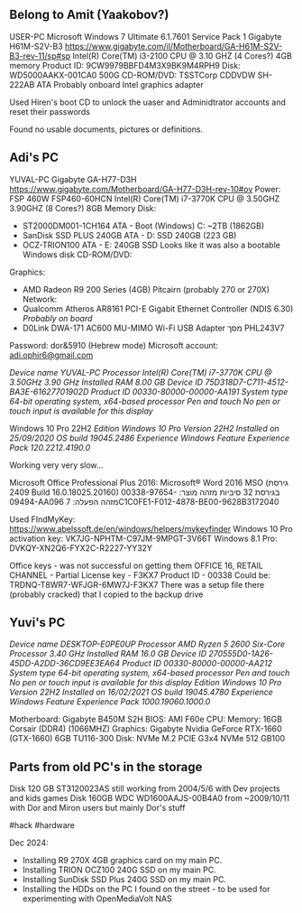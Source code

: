 ## Belong to Amit (Yaakobov?)
USER-PC
Microsoft Windows 7 Ultimate 6.1.7601 Service Pack 1
Gigabyte H61M-S2V-B3
https://www.gigabyte.com/il/Motherboard/GA-H61M-S2V-B3-rev-11/sp#sp
Intel(R) Core(TM) i3-2100 CPU @ 3.10 GHZ (4 Cores?)
4GB memory
Product ID: 9CW9979BBFD4M3X9BK9M4RPH9
Disk: WD5000AAKX-001CA0 500G
CD-ROM/DVD: TSSTCorp CDDVDW SH-222AB ATA
Probably onboard Intel graphics adapter

Used Hiren's boot CD to unlock the uaser and Adminidtrator accounts and reset their passwords

Found no usable documents, pictures or definitions.

## Adi's PC
YUVAL-PC
Gigabyte GA-H77-D3H
https://www.gigabyte.com/Motherboard/GA-H77-D3H-rev-10#ov
Power: FSP 460W FSP460-60HCN
Intel(R) Core(TM) i7-3770K CPU @ 3.50GHZ 3.90GHZ (8 Cores?)
8GB Memory
Disk: 
- ST2000DM001-1CH164 ATA - Boot (Windows) C: ~2TB (1862GB)
- SanDisk SSD PLUS 240GB ATA - D: SSD 240GB (223 GB) 
- OCZ-TRION100 ATA - E: 240GB SSD Looks like it was also a bootable Windows disk
CD-ROM/DVD:

Graphics:
- AMD Radeon R9 200 Series (4GB) Pitcairn (probably 270 or 270X)
Network:
- Qualcomm Atheros AR8161 PCI-E Gigabit Ethernet Controller (NDIS 6.30) *Probably on board*
- D0Link DWA-171 AC600 MU-MIMO Wi-Fi USB Adapter
מסך PHL243V7

Password: dor&5910 (Hebrew mode)
Microsoft account: adi.ophir6@gmail.com

*Device name	YUVAL-PC*
*Processor	Intel(R) Core(TM) i7-3770K CPU @ 3.50GHz   3.90 GHz*
*Installed RAM	8.00 GB*
*Device ID	75D318D7-C711-4512-BA3E-61627701902D*
*Product ID	00330-80000-00000-AA191*
*System type	64-bit operating system, x64-based processor*
*Pen and touch	No pen or touch input is available for this display*

Windows 10 Pro 22H2
*Edition	Windows 10 Pro*
*Version	22H2*
*Installed on	‎25/‎09/‎2020*
*OS build	19045.2486*
*Experience	Windows Feature Experience Pack 120.2212.4190.0*


Working very very slow...

Microsoft Office Professional Plus 2016:
Microsoft® Word 2016 MSO (גירסת 2409 Build 16.0.18025.20160) בגירסת 32 סיביות
מזהה מוצר: 00338-97654-09494-AA096
מזהה הפעלה: 7C1C0FE1-F012-4878-BE00-9628B3172040

Used FIndMyKey:
https://www.abelssoft.de/en/windows/helpers/mykeyfinder
Windows 10 Pro activation key:
VK7JG-NPHTM-C97JM-9MPGT-3V66T
Windows 8.1 Pro:
DVKQY-XN2Q6-FYX2C-R2227-YY32Y

Office keys - was not successful on getting them
OFFICE 16, RETAIL CHANNEL - Partial License key - F3KX7
Product ID - 00338
Could be: TRDNQ-T8WR7-WFJGR-6MW7J-F3KX7
There was a setup file there (probably cracked) that I copied to the backup drive

## Yuvi's PC
*Device name	DESKTOP-E0PE0UP*
*Processor	AMD Ryzen 5 2600 Six-Core Processor               3.40 GHz*
*Installed RAM	16.0 GB*
*Device ID	270555D0-1A26-45DD-A2DD-36CD9EE3EA64*
*Product ID	00330-80000-00000-AA212*
*System type	64-bit operating system, x64-based processor*
*Pen and touch	No pen or touch input is available for this display*
*Edition	Windows 10 Pro*
*Version	22H2*
*Installed on	‎16/‎02/‎2021*
*OS build	19045.4780*
*Experience	Windows Feature Experience Pack 1000.19060.1000.0*

Motherboard: Gigabyte B450M S2H
BIOS: AMI F60e
CPU:
Memory: 16GB Corsair (DDR4) (1066MHZ)
Graphics: Gigabyte Nvidia GeForce RTX-1660 (GTX-1660) 6GB TU116-300
Disk: NVMe M.2 PCIE G3x4 NVMe 512 GB100

## Parts from old PC's in the storage
Disk 120 GB ST3120023AS still working from 2004/5/6 with Dev projects and kids games
Disk 160GB WDC WD1600AAJS-00B4A0 from ~2009/10/11 with Dor and Miron users but mainly Dor's stuff



#hack #hardware


Dec 2024: 
* Installing R9 270X 4GB graphics card on my main PC.
* Installing TRION OCZ100 240G SSD on my main PC.
* Installing SunDisk SSD Plus 240G SSD on my main PC.
* Installing the HDDs on the PC I found on the street - to be used for experimenting with OpenMediaVolt NAS

